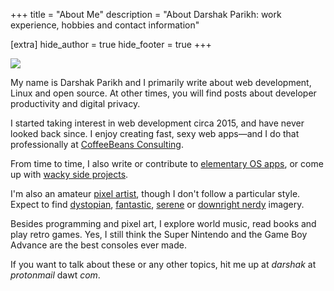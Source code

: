 +++
title = "About Me"
description = "About Darshak Parikh: work experience, hobbies and contact information"

[extra]
hide_author = true
hide_footer = true
+++

<div class="headshot"><img src="/images/photo.jpg"></div>

My name is Darshak Parikh and I primarily write about web development, Linux and open source. At other times, you will find posts about developer productivity and digital privacy.

I started taking interest in web development circa 2015, and have never looked back since. I enjoy creating fast, sexy web apps—and I do that professionally at [CoffeeBeans Consulting](https://www.coffeebeans.io/).

From time to time, I also write or contribute to [elementary OS apps](https://github.com/elfenware/), or come up with [wacky side projects](https://github.com/dar5hak/lizardspock-api).

I'm also an amateur [pixel artist](https://www.deviantart.com/blockydreams), though I don't follow a particular style. Expect to find [dystopian](https://www.deviantart.com/blockydreams/art/Zombie-Marshmallow-Robot-Monster-835279903), [fantastic](https://www.deviantart.com/blockydreams/art/Cinnabar-Sky-814185243), [serene](https://www.deviantart.com/blockydreams/art/Hogwarts-817488437) or [downright nerdy](https://www.deviantart.com/blockydreams/art/Rick-s-Portal-Gun-835423405) imagery.

Besides programming and pixel art, I explore world music, read books and play retro games. Yes, I still think the Super Nintendo and the Game Boy Advance are the best consoles ever made.

If you want to talk about these or any other topics, hit me up at _darshak_ at _protonmail_ dawt _com_.
